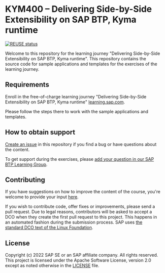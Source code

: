 # KYM400 – Delivering Side-by-Side Extensibility on SAP BTP, Kyma runtime

[![REUSE status](https://api.reuse.software/badge/github.com/SAP-samples/kyma-runtime-learning-journey)](https://api.reuse.software/info/github.com/SAP-samples/kyma-runtime-learning-journey)

Welcome to this repository for the learning journey "Delivering Side-by-Side Extensibility on SAP BTP, Kyma runtime". This repository contains the source code for sample applications and templates for the exercises of the learning journey.

## Requirements
Enroll in the free-of-charge learning journey "Delivering Side-by-Side Extensibility on SAP BTP, Kyma runtime" [learning.sap.com](https://learning.sap.com/learning-journey/delivering-side-by-side-extensibility-on-sap-btp-kyma-runtime).

Please follow the steps there to work with the sample applications and templates.

## How to obtain support
[Create an issue](https://github.com/SAP-samples/kyma-runtime-learning-journey/issues) in this repository if you find a bug or have questions about the content.

To get support during the exercises, please [add your question in our SAP BTP Learning Group](https://groups.community.sap.com/t5/sap-btp-learning/gh-p/SAP-BTP-Learning).

## Contributing
If you have suggestions on how to improve the content of the course, you're welcome to provide your input [here](https://github.com/SAP-samples/kyma-runtime-learning-journey/issues).

If you wish to contribute code, offer fixes or improvements, please send a pull request. Due to legal reasons, contributors will be asked to accept a DCO when they create the first pull request to this project. This happens in an automated fashion during the submission process. SAP uses [the standard DCO text of the Linux Foundation](https://developercertificate.org/).

## License
Copyright (c) 2022 SAP SE or an SAP affiliate company. All rights reserved. This project is licensed under the Apache Software License, version 2.0 except as noted otherwise in the [LICENSE](LICENSES/Apache-2.0.txt) file.
